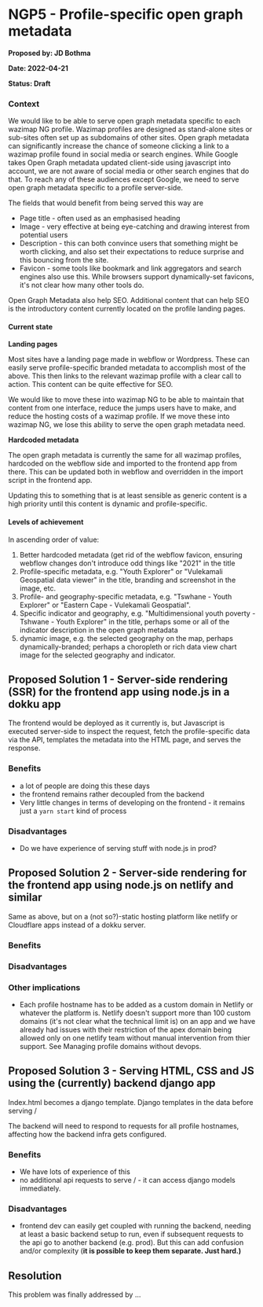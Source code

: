 # NGP5 - Profile-specific open graph metadata

**Proposed by: JD Bothma**

**Date: 2022-04-21**

**Status: Draft**

### **Context**

We would like to be able to serve open graph metadata specific to each wazimap NG profile. Wazimap profiles are designed as stand-alone sites or sub-sites often set up as subdomains of other sites. Open graph metadata can significantly increase the chance of someone clicking a link to a wazimap profile found in social media or search engines. While Google takes Open Graph metadata updated client-side using javascript into account, we are not aware of social media or other search engines that do that. To reach any of these audiences except Google, we need to serve open graph metadata specific to a profile server-side.

The fields that would benefit from being served this way are

* Page title - often used as an emphasised heading
* Image - very effective at being eye-catching and drawing interest from potential users
* Description - this can both convince users that something might be worth clicking, and also set their expectations to reduce surprise and this bouncing from the site.
* Favicon - some tools like bookmark and link aggregators and search engines also use this. While browsers support dynamically-set favicons, it's not clear how many other tools do.

Open Graph Metadata also help SEO. Additional content that can help SEO is the introductory content currently located on the profile landing pages.

#### Current state

**Landing pages**

Most sites have a landing page made in webflow or Wordpress. These can easily serve profile-specific branded metadata to accomplish most of the above. This then links to the relevant wazimap profile with a clear call to action. This content can be quite effective for SEO.

We would like to move these into wazimap NG to be able to maintain that content from one interface, reduce the jumps users have to make, and reduce the hosting costs of a wazimap profile. If we move these into wazimap NG, we lose this ability to serve the open graph metadata need.

**Hardcoded metadata**

The open graph metadata is currently the same for all wazimap profiles, hardcoded on the webflow side and imported to the frontend app from there. This can be updated both in webflow and overridden in the import script in the frontend app.

Updating this to something that is at least sensible as generic content is a high priority until this content is dynamic and profile-specific.

#### Levels of achievement

In ascending order of value:

1. Better hardcoded metadata (get rid of the webflow favicon, ensuring webflow changes don't introduce odd things like "2021" in the title
2. Profile-specific metadata, e.g. "Youth Explorer" or "Vulekamali Geospatial data viewer" in the title, branding and screenshot in the image, etc.
3. Profile- and geography-specific metadata, e.g. "Tswhane - Youth Explorer" or "Eastern Cape - Vulekamali Geospatial".
4. Specific indicator and geography, e.g. "Multidimensional youth poverty - Tshwane - Youth Explorer" in the title, perhaps some or all of the indicator description in the open graph metadata
5. dynamic image, e.g. the selected geography on the map, perhaps dynamically-branded; perhaps a choropleth or rich data view chart image for the selected geography and indicator.

## **Proposed Solution 1 -** Server-side rendering (SSR) for the frontend app using node.js in a dokku app

The frontend would be deployed as it currently is, but Javascript is executed server-side to inspect the request, fetch the profile-specific data via the API, templates the metadata into the HTML page, and serves the response.

### **Benefits**

* a lot of people are doing this these days
* the frontend remains rather decoupled from the backend
* Very little changes in terms of developing on the frontend - it remains just a `yarn start` kind of process

### **Disadvantages**

* Do we have experience of serving stuff with node.js in prod?

## **Proposed Solution 2 -** Server-side rendering for the frontend app using node.js on netlify and similar

Same as above, but on a (not so?)-static hosting platform like netlify or Cloudflare apps instead of a dokku server.

### **Benefits**

### **Disadvantages**

### **Other implications**

* Each profile hostname has to be added as a custom domain in Netlify or whatever the platform is. Netlify doesn't support more than 100 custom domains (it's not clear what the technical limit is) on an app and we have already had issues with their restriction of the apex domain being allowed only on one netlify team without manual intervention from thier support. See Managing profile domains without devops.

## **Proposed Solution 3 -** Serving HTML, CSS and JS using the (currently) backend django app

Index.html becomes a django template. Django templates in the data before serving /

The backend will need to respond to requests for all profile hostnames, affecting how the backend infra gets configured.

### Benefits

* We have lots of experience of this
* no additional api requests to serve / - it can access django models immediately.

### Disadvantages

* frontend dev can easily get coupled with running the backend, needing at least a basic backend setup to run, even if subsequent requests to the api go to another backend (e.g. prod). But this can add confusion and/or complexity (**it is possible to keep them separate. Just hard.)**

## **Resolution**

This problem was finally addressed by ...&#x20;
